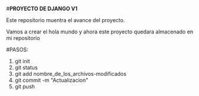 #**PROYECTO DE DJANGO V1**

Este repositorio muentra el avance del proyecto.

Vamos a crear el hola mundo y ahora este proyecto quedara almacenado en mi repositorio

#PASOS:

1. git init
2. git status
3. git add nombre_de_los_archivos-modificados
4. git commit -m "Actualizacion"
5. git push